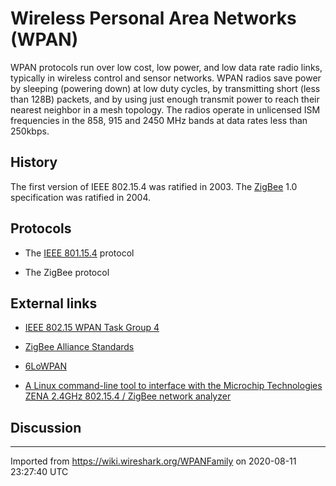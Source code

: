 # Wireless Personal Area Networks (WPAN)

WPAN protocols run over low cost, low power, and low data rate radio links, typically in wireless control and sensor networks. WPAN radios save power by sleeping (powering down) at low duty cycles, by transmitting short (less than 128B) packets, and by using just enough transmit power to reach their nearest neighbor in a mesh topology. The radios operate in unlicensed ISM frequencies in the 858, 915 and 2450 MHz bands at data rates less than 250kbps.

## History

The first version of IEEE 802.15.4 was ratified in 2003. The [ZigBee](/ZigBee) 1.0 specification was ratified in 2004.

## Protocols

  - The [IEEE 801.15.4](/IEEE_802.15.4) protocol

  - The ZigBee protocol

## External links

  - [IEEE 802.15 WPAN Task Group 4](http://www.ieee802.org/15/pub/TG4.html)

  - [ZigBee Alliance Standards](http://zigbee.org/Standards/Overview.aspx)

  - [6LoWPAN](http://www.ietf.org/dyn/wg/charter/6lowpan-charter.html)

  - [A Linux command-line tool to interface with the Microchip Technologies ZENA 2.4GHz 802.15.4 / ZigBee network analyzer](http://code.google.com/p/microchip-zena/)

## Discussion

---

Imported from https://wiki.wireshark.org/WPANFamily on 2020-08-11 23:27:40 UTC
